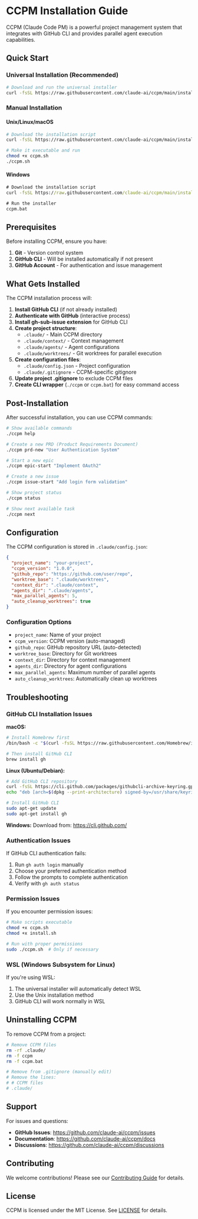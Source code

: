 # CCPM Installation Guide

CCPM (Claude Code PM) is a powerful project management system that integrates with GitHub CLI and provides parallel agent execution capabilities.

## Quick Start

### Universal Installation (Recommended)

```bash
# Download and run the universal installer
curl -fsSL https://raw.githubusercontent.com/claude-ai/ccpm/main/install/install.sh | bash
```

### Manual Installation

#### Unix/Linux/macOS
```bash
# Download the installation script
curl -fsSL https://raw.githubusercontent.com/claude-ai/ccpm/main/install/ccpm.sh -o ccpm.sh

# Make it executable and run
chmod +x ccpm.sh
./ccpm.sh
```

#### Windows
```cmd
# Download the installation script
curl -fsSL https://raw.githubusercontent.com/claude-ai/ccpm/main/install/ccpm.bat -o ccpm.bat

# Run the installer
ccpm.bat
```

## Prerequisites

Before installing CCPM, ensure you have:

1. **Git** - Version control system
2. **GitHub CLI** - Will be installed automatically if not present
3. **GitHub Account** - For authentication and issue management

## What Gets Installed

The CCPM installation process will:

1. **Install GitHub CLI** (if not already installed)
2. **Authenticate with GitHub** (interactive process)
3. **Install gh-sub-issue extension** for GitHub CLI
4. **Create project structure**:
   - `.claude/` - Main CCPM directory
   - `.claude/context/` - Context management
   - `.claude/agents/` - Agent configurations
   - `.claude/worktrees/` - Git worktrees for parallel execution
5. **Create configuration files**:
   - `.claude/config.json` - Project configuration
   - `.claude/.gitignore` - CCPM-specific gitignore
6. **Update project .gitignore** to exclude CCPM files
7. **Create CLI wrapper** (`./ccpm` or `ccpm.bat`) for easy command access

## Post-Installation

After successful installation, you can use CCPM commands:

```bash
# Show available commands
./ccpm help

# Create a new PRD (Product Requirements Document)
./ccpm prd-new "User Authentication System"

# Start a new epic
./ccpm epic-start "Implement OAuth2"

# Create a new issue
./ccpm issue-start "Add login form validation"

# Show project status
./ccpm status

# Show next available task
./ccpm next
```

## Configuration

The CCPM configuration is stored in `.claude/config.json`:

```json
{
  "project_name": "your-project",
  "ccpm_version": "1.0.0",
  "github_repo": "https://github.com/user/repo",
  "worktree_base": ".claude/worktrees",
  "context_dir": ".claude/context",
  "agents_dir": ".claude/agents",
  "max_parallel_agents": 5,
  "auto_cleanup_worktrees": true
}
```

### Configuration Options

- `project_name`: Name of your project
- `ccpm_version`: CCPM version (auto-managed)
- `github_repo`: GitHub repository URL (auto-detected)
- `worktree_base`: Directory for Git worktrees
- `context_dir`: Directory for context management
- `agents_dir`: Directory for agent configurations
- `max_parallel_agents`: Maximum number of parallel agents
- `auto_cleanup_worktrees`: Automatically clean up worktrees

## Troubleshooting

### GitHub CLI Installation Issues

**macOS:**
```bash
# Install Homebrew first
/bin/bash -c "$(curl -fsSL https://raw.githubusercontent.com/Homebrew/install/HEAD/install.sh)"

# Then install GitHub CLI
brew install gh
```

**Linux (Ubuntu/Debian):**
```bash
# Add GitHub CLI repository
curl -fsSL https://cli.github.com/packages/githubcli-archive-keyring.gpg | sudo dd of=/usr/share/keyrings/githubcli-archive-keyring.gpg
echo "deb [arch=$(dpkg --print-architecture) signed-by=/usr/share/keyrings/githubcli-archive-keyring.gpg] https://cli.github.com/packages stable main" | sudo tee /etc/apt/sources.list.d/github-cli.list > /dev/null

# Install GitHub CLI
sudo apt-get update
sudo apt-get install gh
```

**Windows:**
Download from: https://cli.github.com/

### Authentication Issues

If GitHub CLI authentication fails:

1. Run `gh auth login` manually
2. Choose your preferred authentication method
3. Follow the prompts to complete authentication
4. Verify with `gh auth status`

### Permission Issues

If you encounter permission issues:

```bash
# Make scripts executable
chmod +x ccpm.sh
chmod +x install.sh

# Run with proper permissions
sudo ./ccpm.sh  # Only if necessary
```

### WSL (Windows Subsystem for Linux)

If you're using WSL:

1. The universal installer will automatically detect WSL
2. Use the Unix installation method
3. GitHub CLI will work normally in WSL

## Uninstalling CCPM

To remove CCPM from a project:

```bash
# Remove CCPM files
rm -rf .claude/
rm -f ccpm
rm -f ccpm.bat

# Remove from .gitignore (manually edit)
# Remove the lines:
# # CCPM files
# .claude/
```

## Support

For issues and questions:

- **GitHub Issues**: https://github.com/claude-ai/ccpm/issues
- **Documentation**: https://github.com/claude-ai/ccpm/docs
- **Discussions**: https://github.com/claude-ai/ccpm/discussions

## Contributing

We welcome contributions! Please see our [Contributing Guide](CONTRIBUTING.md) for details.

## License

CCPM is licensed under the MIT License. See [LICENSE](LICENSE) for details.
